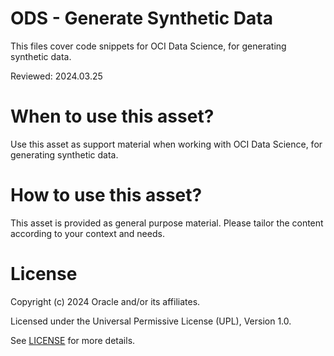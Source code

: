 # ODS - Generate Synthetic Data
 
This files cover code snippets for OCI Data Science, for generating synthetic data.

Reviewed: 2024.03.25
 

# When to use this asset?

Use this asset as support material when working with OCI Data Science, for generating synthetic data.


# How to use this asset?

This asset is provided as general purpose material. Please tailor the content according to your context and needs.


# License
 
Copyright (c) 2024 Oracle and/or its affiliates.
 
Licensed under the Universal Permissive License (UPL), Version 1.0.
 
See [LICENSE](https://github.com/oracle-devrel/technology-engineering/blob/main/LICENSE) for more details.
